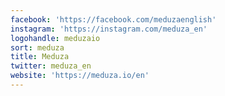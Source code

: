 ```yaml
---
facebook: 'https://facebook.com/meduzaenglish'
instagram: 'https://instagram.com/meduza_en'
logohandle: meduzaio
sort: meduza
title: Meduza
twitter: meduza_en
website: 'https://meduza.io/en'
---
```

